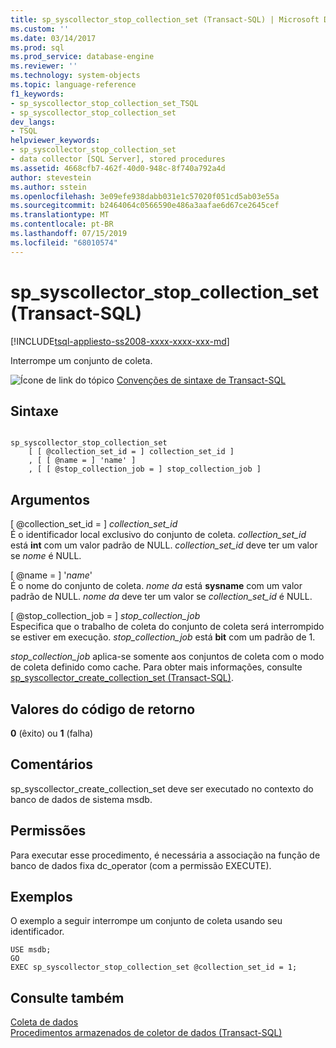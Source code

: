 ```yaml
---
title: sp_syscollector_stop_collection_set (Transact-SQL) | Microsoft Docs
ms.custom: ''
ms.date: 03/14/2017
ms.prod: sql
ms.prod_service: database-engine
ms.reviewer: ''
ms.technology: system-objects
ms.topic: language-reference
f1_keywords:
- sp_syscollector_stop_collection_set_TSQL
- sp_syscollector_stop_collection_set
dev_langs:
- TSQL
helpviewer_keywords:
- sp_syscollector_stop_collection_set
- data collector [SQL Server], stored procedures
ms.assetid: 4668cfb7-462f-40d0-948c-8f740a792a4d
author: stevestein
ms.author: sstein
ms.openlocfilehash: 3e09efe938dabb031e1c57020f051cd5ab03e55a
ms.sourcegitcommit: b2464064c0566590e486a3aafae6d67ce2645cef
ms.translationtype: MT
ms.contentlocale: pt-BR
ms.lasthandoff: 07/15/2019
ms.locfileid: "68010574"
---
```

# <a name="spsyscollectorstopcollectionset-transact-sql"></a>sp_syscollector_stop_collection_set (Transact-SQL)
[!INCLUDE[tsql-appliesto-ss2008-xxxx-xxxx-xxx-md](../../includes/tsql-appliesto-ss2008-xxxx-xxxx-xxx-md.md)]

  Interrompe um conjunto de coleta.  
  
 ![Ícone de link do tópico](../../database-engine/configure-windows/media/topic-link.gif "Ícone de link do tópico") [Convenções de sintaxe de Transact-SQL](../../t-sql/language-elements/transact-sql-syntax-conventions-transact-sql.md)  
  
## <a name="syntax"></a>Sintaxe  
  
```  
  
sp_syscollector_stop_collection_set   
    [ [ @collection_set_id = ] collection_set_id ]  
    , [ [ @name = ] 'name' ]  
    , [ [ @stop_collection_job = ] stop_collection_job ]  
```  
  
## <a name="arguments"></a>Argumentos  
 [ @collection_set_id = ] *collection_set_id*  
 É o identificador local exclusivo do conjunto de coleta. *collection_set_id* está **int** com um valor padrão de NULL. *collection_set_id* deve ter um valor se *nome* é NULL.  
  
 [ @name = ] '*name*'  
 É o nome do conjunto de coleta. *nome da* está **sysname** com um valor padrão de NULL. *nome da* deve ter um valor se *collection_set_id* é NULL.  
  
 [ @stop_collection_job = ] *stop_collection_job*  
 Especifica que o trabalho de coleta do conjunto de coleta será interrompido se estiver em execução. *stop_collection_job* está **bit** com um padrão de 1.  
  
 *stop_collection_job* aplica-se somente aos conjuntos de coleta com o modo de coleta definido como cache. Para obter mais informações, consulte [sp_syscollector_create_collection_set &#40;Transact-SQL&#41;](../../relational-databases/system-stored-procedures/sp-syscollector-create-collection-set-transact-sql.md).  
  
## <a name="return-code-values"></a>Valores do código de retorno  
 **0** (êxito) ou **1** (falha)  
  
## <a name="remarks"></a>Comentários  
 sp_syscollector_create_collection_set deve ser executado no contexto do banco de dados de sistema msdb.  
  
## <a name="permissions"></a>Permissões  
 Para executar esse procedimento, é necessária a associação na função de banco de dados fixa dc_operator (com a permissão EXECUTE).  
  
## <a name="examples"></a>Exemplos  
 O exemplo a seguir interrompe um conjunto de coleta usando seu identificador.  
  
```  
USE msdb;  
GO  
EXEC sp_syscollector_stop_collection_set @collection_set_id = 1;  
```  
  
## <a name="see-also"></a>Consulte também  
 [Coleta de dados](../../relational-databases/data-collection/data-collection.md)   
 [Procedimentos armazenados de coletor de dados &#40;Transact-SQL&#41;](../../relational-databases/system-stored-procedures/data-collector-stored-procedures-transact-sql.md)  
  
  
